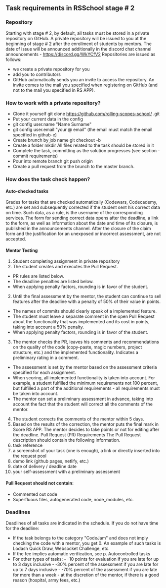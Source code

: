 ## Task requirements in RSSchool stage # 2

### Repository
Starting with stage # 2, by default, all tasks must be stored in a private repository on GitHub.
A private repository will be issued to you at the beginning of stage # 2 after the enrollment of students by mentors. The date of issue will be announced additionally in the discord chat channel announcements - https://discord.gg/WkYCfV2
Repositories are issued as follows:

-	we create a private repository for you
-	add you to contributors
-	GitHub automatically sends you an invite to access the repository. An invite comes to the mail you specified when registering on GitHub (and not to the mail you specified in RS APP).
### How to work with a private repository?
-	Clone it yourself git clone https://github.com/rolling-scopes-school/<your private repo> .git
-	Put your current data in the config
-	git config user.name "Name Surname"
-	git config user.email "your @ email" (the email must match the email specified in github-e)
-	Create brunch by job name git checkout -b <task name>
-	Create a folder mkdir <task name> All files related to the task should be stored in it
-	Complete the task, committing as the solution progresses (see section - commit requirements)
-	Pour into remote branch git push origin <task name>
-	Create a pull request from the brunch to the master branch.


### How does the task check happen?
#### Auto-checked tasks
Grades for tasks that are checked automatically (Codewars, Codecademy, etc.) are set and subsequently corrected if the student sent his correct data on time. Such data, as a rule, is the username of the corresponding services. The form for sending correct data opens after the deadline, a link to the form, as well as information about the date and time of its closure, is published in the announcements channel. After the closure of the claim form and the justification for an unexposed or incorrect assessment, are not accepted.

#### Mentor Testing
1.	Student completing assignment in private repository
2.	The student creates and executes the Pull Request.
-	PR rules are listed below.
-	The deadline penalties are listed below.
-	When applying penalty factors, rounding is in favor of the student.
2.	Until the final assessment by the mentor, the student can continue to sell features after the deadline with a penalty of 50% of their value in points.
-	The names of commits should clearly speak of a implemented feature.
-	The student must leave a separate comment in the open Pull Request about the functionality that was implemented and its cost in points, taking into account a 50% penalty.
-	When applying penalty factors, rounding is in favor of the student.
3.	The mentor checks the PR, leaves his comments and recommendations on the quality of the code (copy-paste, magic numbers, project structure, etc.) and the implemented functionality. Indicates a preliminary rating in a comment.
-	The assessment is set by the mentor based on the assessment criteria specified for each assignment.
-	When scoring, all implemented functionality is taken into account. For example, a student fulfilled the minimum requirements not 100 percent, but fulfilled a part of the additional requirements - all requirements must be taken into account.
-	The mentor can set a preliminary assessment in advance, taking into account the fact that the student will correct all the comments of the mentor.
4.	The student corrects the comments of the mentor within 5 days.
5.	Based on the results of the correction, the mentor puts the final mark in Score RS APP. The mentor decides to take points or not for editing after the deadline.
Pull Request (PR) Requirements
The Pull Request description should contain the following information.
6.	task reference
7.	a screenshot of your task (one is enough), a link or directly inserted into the request pool
8.	demo link (github pages, netlify, etc.)
9.	date of delivery / deadline date
10.	your self-assessment with a preliminary assessment
#### Pull Request should not contain:
-	Commented out code
-	Superfluous files, autogenerated code, node_modules, etc.
### Deadlines
Deadlines of all tasks are indicated in the schedule. If you do not have time for the deadline:

-	If the task belongs to the category "CodeJam" and does not imply checking the code with a mentor, you get 0. An example of such tasks is Lodash Quick Draw, Websocket Challenge, etc.
-	If the fee implies automatic verification, see p. Autocontrolled tasks
-	For other types of tasks:
        - 	-10 points for evaluation if you are late for up to 3 days inclusive
        -	-30% percent of the assessment if you are late for up to 7 days inclusive
        -	-70% percent of the assessment if you are late for more than a week
        -	at the discretion of the mentor, if there is a good reason (hospital, army fees, etc.)

